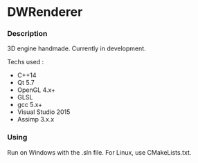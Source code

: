 # DWRenderer

### Description

3D engine handmade. Currently in development.

Techs used :
* C++14
* Qt 5.7
* OpenGL 4.x+
* GLSL
* gcc 5.x+
* Visual Studio 2015
* Assimp 3.x.x

### Using

Run on Windows with the .sln file. For Linux, use CMakeLists.txt.
